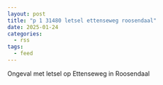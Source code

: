 ```yaml
---
layout: post
title: "p 1 31480 letsel ettenseweg roosendaal"
date: 2025-01-24
categories: 
  - rss
tags: 
  - feed
---
```


Ongeval met letsel op Ettenseweg in Roosendaal
